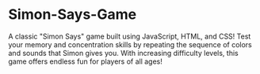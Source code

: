 # Simon-Says-Game
A classic "Simon Says" game built using JavaScript, HTML, and CSS! Test your memory and concentration skills by repeating the sequence of colors and sounds that Simon gives you. With increasing difficulty levels, this game offers endless fun for players of all ages!
